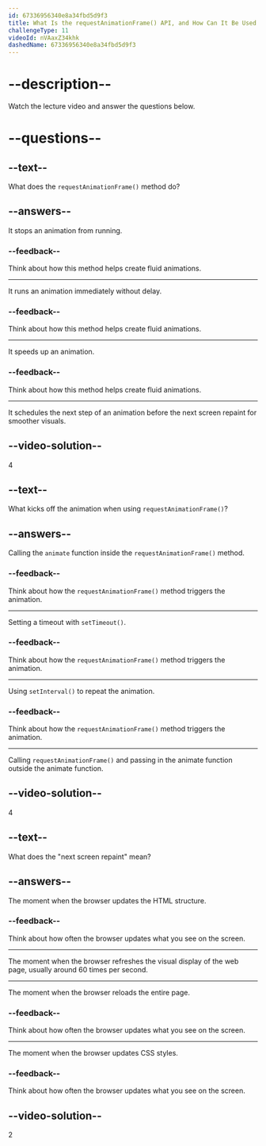 ```yaml
---
id: 67336956340e8a34fbd5d9f3
title: What Is the requestAnimationFrame() API, and How Can It Be Used to Set Up an Animation Loop?
challengeType: 11
videoId: nVAaxZ34khk
dashedName: 67336956340e8a34fbd5d9f3
---
```


# --description--

Watch the lecture video and answer the questions below.

# --questions--

## --text--

What does the `requestAnimationFrame()` method do?

## --answers--

It stops an animation from running.

### --feedback--

Think about how this method helps create fluid animations.

---

It runs an animation immediately without delay.

### --feedback--

Think about how this method helps create fluid animations.

---

It speeds up an animation.

### --feedback--

Think about how this method helps create fluid animations.

---

It schedules the next step of an animation before the next screen repaint for smoother visuals.

## --video-solution--

4

## --text--

What kicks off the animation when using `requestAnimationFrame()`?

## --answers--

Calling the `animate` function inside the `requestAnimationFrame()` method.

### --feedback--

Think about how the `requestAnimationFrame()` method triggers the animation.

---

Setting a timeout with `setTimeout()`.

### --feedback--

Think about how the `requestAnimationFrame()` method triggers the animation.

---

Using `setInterval()` to repeat the animation.

### --feedback--

Think about how the `requestAnimationFrame()` method triggers the animation.

---

Calling `requestAnimationFrame()` and passing in the animate function outside the animate function.

## --video-solution--

4

## --text--

What does the "next screen repaint" mean?

## --answers--

The moment when the browser updates the HTML structure.

### --feedback--

Think about how often the browser updates what you see on the screen.

---

The moment when the browser refreshes the visual display of the web page, usually around 60 times per second.

---

The moment when the browser reloads the entire page.

### --feedback--

Think about how often the browser updates what you see on the screen.

---

The moment when the browser updates CSS styles.

### --feedback--

Think about how often the browser updates what you see on the screen.

## --video-solution--

2

